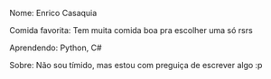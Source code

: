 Nome: Enrico Casaquia

Comida favorita: Tem muita comida boa pra escolher uma só rsrs

Aprendendo: Python, C#

Sobre: Não sou tímido, mas estou com preguiça de escrever algo :p